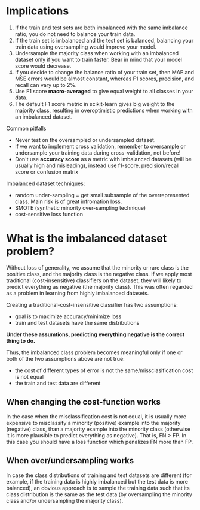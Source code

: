 
# Implications
1. If the train and test sets are both imbalanced with the same imbalance ratio, you do not need to balance your train data.
2. If the train set is imbalanced and the test set is balanced, balancing your train data using oversampling would improve your model.
3. Undersample the majority class when working with an imbalanced dataset only if you want to train faster. Bear in mind that your model score would decrease.
4. If you decide to change the balance ratio of your train set, then MAE and MSE errors would be almost constant, whereas F1 scores, precision, and recall can vary up to 2%.
4. Use F1 score **macro-averaged** to give equal weight to all classes in your data.
5. The default F1 score metric in scikit-learn gives big weight to the majority class, resulting in overoptimistic predictions when working with an imbalanced dataset.



Common pitfalls

- Never test on the oversampled or undersampled dataset.
- If we want to implement cross validation, remember to oversample or undersample your training data during cross-validation, not before!
- Don't use **accuracy score** as a metric with imbalanced datasets (will be usually high and misleading), instead use f1-score, precision/recall score or confusion matrix

Imbalanced dataset techniques:

- random under-sampling = get small subsample of the overrepresented class. Main risk is of great infromation loss.
- SMOTE (synthetic minority over-sampling technique)
- cost-sensitive loss function

# What is the imbalanced dataset problem?

Without loss of generality, we assume that the minority or rare class is the positive class, and the majority class is the negative class. If we apply most traditional (cost-insensitive) classifiers on the dataset, they will likely to predict everything as negative (the majority class). This was often regarded as a problem in learning from highly imbalanced datasets.

Creating a traditional-cost-insensitive classifier has two assumptions:
- goal is to maximize accuracy/minimize loss
- train and test datasets have the same distributions

**Under these assumtions, predicting everything negative is the correct thing to do.**

Thus, the imbalanced class problem becomes meaningful only if one or both of the two assumptions above are not true:
- the cost of different types of error is not the same/missclasification cost is not equal
- the train and test data are different

## When changing the cost-function works
In the case when the misclassification cost is not equal, it is usually more expensive to misclassify a minority (positive) example into the majority (negative) class, than a majority example into the minority class (otherwise it is more plausible to predict everything as negative). That is, FN > FP. In this case you should have a loss function which penalizes FN more than FP.


## When over/undersampling works
In case the class distributions of training and test datasets are different (for example, if the training data is highly imbalanced but the test data is more balanced), an obvious approach is to sample the training data such that its class distribution is the same as the test data (by oversampling the minority class and/or undersampling the majority class).